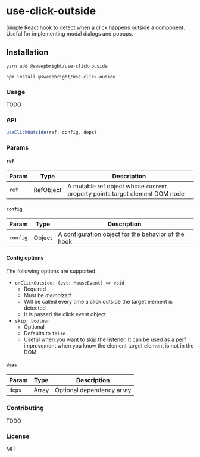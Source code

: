 # use-click-outside
Simple React hook to detect when a click happens outside a component.
Useful for implementing modal dialogs and popups.

## Installation

```bash
yarn add @sweepbright/use-click-ouside
```

```
npm install @sweepbright/use-click-ouside
```

### Usage

TODO


### API

```javascript
useClickOutside(ref, config, deps)
```

### Params
#### `ref`

| Param   | Type         | Description                                                                      |
| ------- | ------------ | -------------------------------------------------------------------------------  |
| `ref`   | RefObject    | A  mutable ref object whose `current` property points target element DOM node    |

#### `config`

| Param   | Type         | Description                                                                      |
| ------- | ------------ | -------------------------------------------------------------------------------  |
| `config`   | Object    |  A configuration object for the behavior of the hook          |

#### Config options
The following options are supported
* `onClickOutside: (evt: MouseEvent) => void`
    * Required
    * Must be *memoized*
    * Will be called every time a click outside the target element is detected
    * It is passed the click event object
* `skip: boolean`
    * Optional
    * Defaults to `false`
    * Useful when you want to skip the listener. It can be used as a perf improvement when you know the element target element is not in the DOM.

#### `deps`

| Param   | Type         | Description                                                                      |
| ------- | ------------ | -------------------------------------------------------------------------------  |
| `deps`   | Array    | Optional dependency array |

### Contributing
TODO



### License
MIT